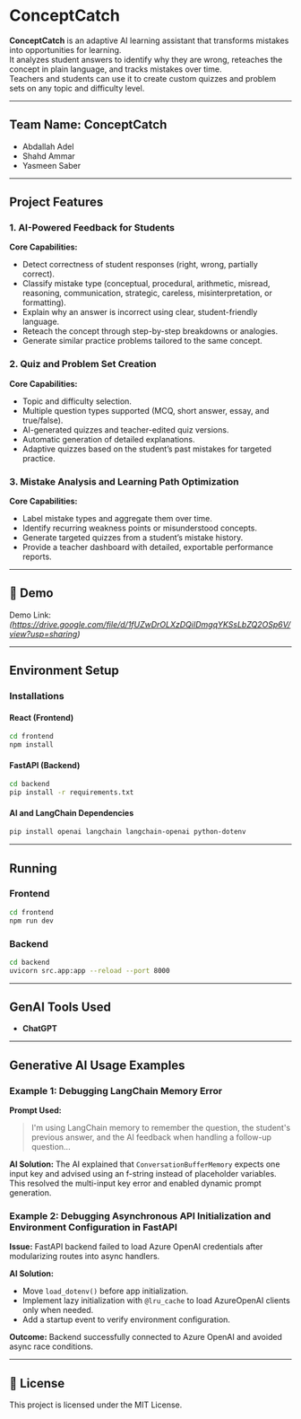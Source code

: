 # ConceptCatch

**ConceptCatch** is an adaptive AI learning assistant that transforms mistakes into opportunities for learning.  
It analyzes student answers to identify why they are wrong, reteaches the concept in plain language, and tracks mistakes over time.  
Teachers and students can use it to create custom quizzes and problem sets on any topic and difficulty level.

---

## Team Name: ConceptCatch
- Abdallah Adel  
- Shahd Ammar  
- Yasmeen Saber  

---

## Project Features

### 1. AI-Powered Feedback for Students
**Core Capabilities:**
- Detect correctness of student responses (right, wrong, partially correct).
- Classify mistake type (conceptual, procedural, arithmetic, misread, reasoning, communication, strategic, careless, misinterpretation, or formatting).
- Explain why an answer is incorrect using clear, student-friendly language.
- Reteach the concept through step-by-step breakdowns or analogies.
- Generate similar practice problems tailored to the same concept.

### 2. Quiz and Problem Set Creation
**Core Capabilities:**
- Topic and difficulty selection.
- Multiple question types supported (MCQ, short answer, essay, and true/false).
- AI-generated quizzes and teacher-edited quiz versions.
- Automatic generation of detailed explanations.
- Adaptive quizzes based on the student’s past mistakes for targeted practice.

### 3. Mistake Analysis and Learning Path Optimization
**Core Capabilities:**
- Label mistake types and aggregate them over time.
- Identify recurring weakness points or misunderstood concepts.
- Generate targeted quizzes from a student’s mistake history.
- Provide a teacher dashboard with detailed, exportable performance reports.

---

## 🎥 Demo 
Demo Link: *(https://drive.google.com/file/d/1fUZwDrOLXzDQiIDmgqYKSsLbZQ2OSp6V/view?usp=sharing)*

---

## Environment Setup

### Installations
#### React (Frontend)
```bash
cd frontend
npm install
```

#### FastAPI (Backend)
```bash
cd backend
pip install -r requirements.txt
```

#### AI and LangChain Dependencies
```bash
pip install openai langchain langchain-openai python-dotenv
```

---

## Running

### Frontend
```bash
cd frontend
npm run dev
```

### Backend
```bash
cd backend
uvicorn src.app:app --reload --port 8000
```

---

## GenAI Tools Used
- **ChatGPT**

---

## Generative AI Usage Examples

### Example 1: Debugging LangChain Memory Error
**Prompt Used:**
> I'm using LangChain memory to remember the question, the student's previous answer, and the AI feedback when handling a follow-up question...

**AI Solution:**
The AI explained that `ConversationBufferMemory` expects one input key and advised using an f-string instead of placeholder variables.  
This resolved the multi-input key error and enabled dynamic prompt generation.

### Example 2: Debugging Asynchronous API Initialization and Environment Configuration in FastAPI

**Issue:** FastAPI backend failed to load Azure OpenAI credentials after modularizing routes into async handlers.

**AI Solution:**  
- Move `load_dotenv()` before app initialization.  
- Implement lazy initialization with `@lru_cache` to load AzureOpenAI clients only when needed.  
- Add a startup event to verify environment configuration.

**Outcome:** Backend successfully connected to Azure OpenAI and avoided async race conditions.

---

## 📄 License
This project is licensed under the MIT License.
